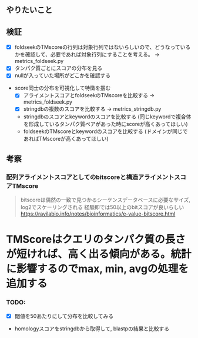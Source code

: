 ## やりたいこと

## 検証

- [x] foldseekのTMscoreの行列は対象行列ではないらしいので、どうなっているかを確認して、必要であれば対象行列にすることを考える。 -> metrics_foldseek.py
- [x] タンパク質ごとにスコアの分布を見る
- [x] nullが入っていた場所がどこかを確認する
- score同士の分布を可視化して特徴を掴む
    - [x] アライメントスコアとfoldseekのTMscoreを比較する -> metrics_foldseek.py
    - [x] stringdbの複数のスコアを比較する -> metrics_stringdb.py
    - stringdbのスコアとkeywordのスコアを比較する (同じkeywordで複合体を形成しているタンパク質ペアがあった時にscoreが高くあってほしい)
    - foldseekのTMscoreとkeywordのスコアを比較する (ドメインが同じであればTMscoreが高くあってほしい)


## 考察

### 配列アライメントスコアとしてのbitscoreと構造アライメントスコアTMscore

>bitscoreは偶然の一致で見つかるシーケンスデータベースに必要なサイズ, log2でスケーリングされる
>経験即では50以上のbitスコアが良いらしい
https://ravilabio.info/notes/bioinformatics/e-value-bitscore.html

# TMScoreはクエリのタンパク質の長さが短ければ、高く出る傾向がある。統計に影響するのでmax, min, avgの処理を追加する

### TODO: 
- [x] 閾値を50あたりにして分布を比較してみる
- homologyスコアをstringdbから取得して, blastpの結果と比較する
